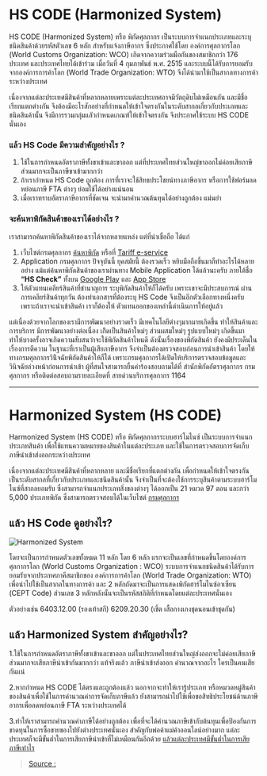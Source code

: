 HS CODE (Harmonized System)
===

HS CODE (Harmonized System) หรือ พิกัดศุลกากร เป็นระบบการจำแนกประเภทและระบุชนิดสินค้าด้วยรหัสตัวเลข 6 หลัก สำหรับแจ้งภาษีอากร ซึ่งประกาศใช้โดย องค์การศุลกากรโลก (World Customs Organization: WCO) เกิดจากความร่วมมือกันของสมาชิกกว่า 176 ประเทศ และประเทศไทยได้เข้าร่วม เมื่อวันที่ 4 กุมภาพันธ์ พ.ศ. 2515 และระบบนี้ได้รับการยอมรับจากองค์การการค้าโลก (World Trade Organization: WTO) จึงได้นำมาใช้เป็นสากลทางการค้าระหว่างประเทศ

เนื่องจากแต่ละประเทศมีสินค้าที่หลากหลายเพราะแต่ละประเทศอาจมีวัตถุดิบไม่เหมือนกัน และมีชื่อเรียกแตกต่างกัน จึงต้องมีอะไรสักอย่างที่กำหนดให้เข้าใจตรงกันในระดับสากลเกี่ยวกับประเภทและชนิดสินค้านั้น จึงมีการรวมกลุ่มแลัวกำหนดเกณฑ์ให้เข้าใจตรงกัน จึงประกาศใช้ระบบ HS CODE นั่นเอง

### แล้ว HS Code มีความสำคัญอย่างไร ?

1.  ใช้ในการกำหนดอัตราภาษีทั้งขาเข้าและขาออก แต่ที่ประเทศไทยส่วนใหญ่ขาออกไม่ค่อยเสียภาษี ส่วนมากจะเป็นภาษีขาเข้ามากกว่า
2.  ถ้าเรากำหนด HS Code ถูกต้อง การที่เราจะใช้สิทธประโชยน์ทางภาษีอากร หรือการใช้ฟอร์มลดหย่อนภาษี FTA ต่างๆ ย่อมใช้ได้อย่างแน่นอน
3.  เมื่อเราทราบอัตราภาษีอากรที่ชัดเจน จะนำมาคำนวณต้นทุนได้อย่างถูกต้อง แม่นยำ

### จะค้นหาพิกัดสินค้าของเราได้อย่างไร ?

เราสามารถค้นหาพิกัดสินค้าของเราได้จากหลายแหล่ง แต่ที่น่าเชื่อถือ ได้แก่

1.  เว็บไซต์กรมศุลกากร  [ค้นหาพิกัด](http://itd.customs.go.th/igtf/th/main_frame.jsp) หรือที่  [Tariff e-service](http://tariffeservice.customs.go.th/ITRF/)
2.  Application กรมศุลกากร ปัจจุบันนี้ ยุคสมัยนี้ ต้องรวดเร็ว หยิบมือถือขึ้นมาก็ทำอะไรได้หลายอย่าง แม้แต่ค้นหาพิกัดสินค้าของเราผ่านทาง Mobile Application ได้แล้วนะครับ ภายใต้ชื่อ **“HS Check”** ทั้งบน [Google Play](https://play.google.com/store/apps/details?id=com.igtfTCD&hl=th) และ [App Store](https://itunes.apple.com/th/app/hs-check/id1190764347?l=th&mt=8)
3.  ให้ตัวแทนเคลียร์สินค้าที่ชำนาญการ ระบุพิกัดสินค้าให้ก็ได้ครับ เพราะเขาจะมีประสบการณ์ ผ่านการเคลียร์สินค้าทุกวัน ต้องทำเอกสารที่ต้องระบุ HS Code จึงเป็นอีกตัวเลือกทางหนึ่งครับ เพราะถ้าเราจะนำเข้าสินค้า เราก็ต้องให้ ตัวแทนออกของเหล่านี้ดำเนินการให้อยู่แล้ว

แต่เนื่องด้วยจากโลกของเรามีการพัฒนาอย่างรวดเร็ว มีเทคโนโลยีต่างๆมากมายเกิดขึ้น ทำให้สินค้าและการบริการ มีการพัฒนาอย่างต่อเนื่อง เกิิดเป็นสินค้าใหม่ๆ ส่วนผสมใหม่ๆ รูปแบบใหม่ๆ เกิดขึ้นมา ทำให้บางครั้งอาจเกิดความสับสนว่าจะใช้พิกัดสินค้าไหนดี ดังนั้นเรื่องของพิกัดสินค้า ยังคงมีประเด็นในเรื่องการตีความ ในฐานะที่เราเป็นผู้เสียภาษีอากร จึงจำเป็นต้องตรวจสอบก่อนการนำเข้าสินค้า โดยให้ทางกรมศุลกากรวินิิจฉัยพิกัดสินค้าให้ก็ได้ เพราะกรมศุลกากรได้เปิดให้บริการตรวจสอบข้อมูลและวินิจฉัยล่วงหน้าก่อนการนำเข้า ผู้ที่สนใจสามารถยื่นคำร้องสอบถามได้ที่ สำนักพิกัดอัตราศุลกากร กรมศุลกากร หรือติดต่อสอบถามรายละเอียดที่ สายด่วนบริการศุลกากร 1164


---


Harmonized System (HS CODE)
===
Harmonized System (HS CODE) หรือ พิกัดศุลกากรระบบฮาร์โมไนซ์ เป็นระบบการจำแนกประเภทสินค้า เพื่อใช้แทนความหมายของสินค้าในแต่ละประเภท และใช้ในการตรวจสอบการจัดเก็บภาษีนำเข้าส่งออกระหว่างประเทศ

เนื่องจากแต่ละประเทศมีสินค้าที่หลากหลาย และมีชื่อเรียกที่แตกต่างกัน เพื่อกำหนดให้เข้าใจตรงกันเป็นระดับสากลที่เกี่ยวกับประเภทและชนิดสินค้านั้น จึงจำเป็นที่จะต้องใช้การระบุสินค้าตามระบบฮาร์โมไนซ์ที่สากลยอมรับ ซึ่งสามารถจำแนกประเภทสิ่งของต่างๆ ได้ออกเป็น 21 หมวด 97 ตอน และกว่า 5,000 ประเภทพิกัด ซึ่งสามารถตรวจสอบได้ในเว็บไซต์ [กรมศุลกากร](http://www.customs.go.th/list_strc_download.php?ini_content=customs_tariff_and_statistic&ini_menu=menu_interest_and_law_160421_01&order_by=co_last_update_datetime&sort_type=0&lang=th&root_left_menu=menu_interest_and_law_160421_01&left_menu=menu_customs_tariff_and_statistic)

## **แล้ว HS Code ดูอย่างไร?**

![Harmonized System](https://fastship.co/wp-content/uploads/2018/08/info_%E0%B8%AE%E0%B8%B2%E0%B9%82%E0%B8%A1%E0%B9%84%E0%B8%99%E0%B8%8B%E0%B9%8C.jpg)

โดยจะเป็นการกำหนดตัวเลขทั้งหมด 11 หลัก โดย 6 หลัก แรกจะเป็นเลขที่กำหนดขึ้นโดยองค์การศุลกากรโลก (World Customs Organization : WCO) ระบบการจำแนกชนิดสินค้าได้รับการยอมรับจากประเทศภาคีสมาชิกของ องค์การการค้าโลก (World Trade Organization: WTO) เพื่อนำไปใช้เป็นสากลในทางการค้า และ 2 หลักถัดมาจะเป็นการแสดงพิกัดฮาร์โมไนซ์อาเซียน (CEPT Code) ส่วนเลข 3 หลักหลังนั้นจะเป็นรหัสสถิติที่กำหนดโดยแต่ละประเทศนั่นเอง

ตัวอย่างเช่น 6403.12.00 (รองเท้าสกี) 6209.20.30 (เชิ้ต เสื้อกางเกงชุดนอนเข้าชุดกัน)

## **แล้ว Harmonized System สำคัญอย่างไร?**

1.ใช้ในการกำหนดอัตราภาษีทั้งขาเข้าและขาออก แต่ในประเทศไทยส่วนใหญ่ส่งออกจะไม่ค่อยเสียภาษี ส่วนมากจะเสียภาษีนำเข้ากันมากกว่า แท้จริงแล้ว ภาษีนำเข้าส่งออก คำนวณจากอะไร ใครเป็นคนเสียกันแน่

2.หากกำหนด HS CODE ได้ตรงและถูกต้องแล้ว นอกจากจะทำให้เรารู้ประเภท หรือหมวดหมู่สินค้าของสินค้าเพื่อใช้ในการคำนวณค่าการจัดเก็บภาษีแล้ว ยังสามารถนำไปใช้เพื่อขอสิทธิประโยชน์ด้านภาษีอากรเพื่อลดหย่อนภาษี FTA ระหว่างประเทศได้

3.ทำให้เราสามารถคำนวณค่าภาษีได้อย่างถูกต้อง เพื่อที่จะได้คำนวณภาษีเข้ากับต้นทุนเพื่อป้องกันการขาดทุนในการซื้อขายของไปยังต่างประเทศนั่นเอง สำคัญกับพ่อค้าแม่ค้าออนไลน์อย่างมาก แต่ละประเทศก็จะมีขั้นต่ำในการเสียภาษีนำเข้าที่ไม่เหมือนกันอีกด้วย [แล้วแต่ละประเทศมีขั้นต่ำในการเสียภาษีเท่าไร](http://fastship.co/de-minimis-e-commerce/)


> [Source : ](https://fastship.co/what-is-harmonized-system-code/)


<!--stackedit_data:
eyJoaXN0b3J5IjpbLTE2MTgzNjA3NjIsLTI1MTAzMThdfQ==
-->